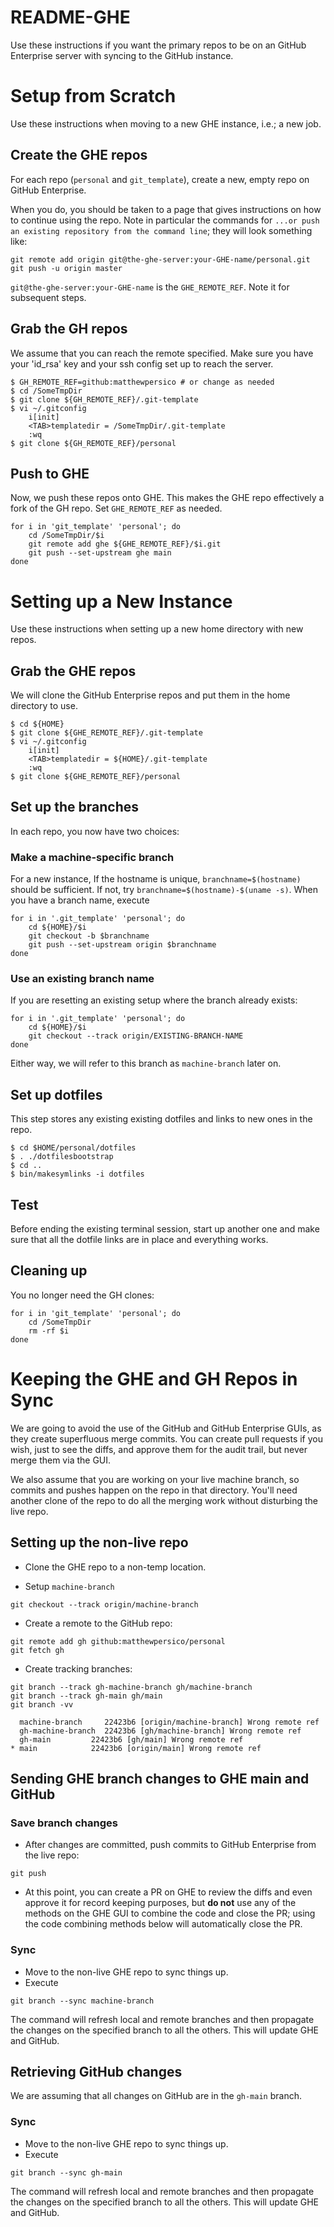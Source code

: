 # README-GHE

Use these instructions if you want the primary repos to be on an GitHub
Enterprise server with syncing to the GitHub instance.

# Setup from Scratch

Use these instructions when moving to a new GHE instance, i.e.; a new job.

## Create the GHE repos

For each repo (`personal` and `git_template`), create a new, empty repo on
GitHub Enterprise.

When you do, you should be taken to a page that gives instructions on how to
continue using the repo. Note in particular the commands for `...or push an
existing repository from the command line`; they will look something like:

```
git remote add origin git@the-ghe-server:your-GHE-name/personal.git
git push -u origin master
```

`git@the-ghe-server:your-GHE-name` is the `GHE_REMOTE_REF`. Note it for
subsequent steps.

## Grab the GH repos

We assume that you can reach the remote specified. Make sure you have your
'id_rsa' key and your ssh config set up to reach the server.

```
$ GH_REMOTE_REF=github:matthewpersico # or change as needed
$ cd /SomeTmpDir
$ git clone ${GH_REMOTE_REF}/.git-template
$ vi ~/.gitconfig
    i[init]
    <TAB>templatedir = /SomeTmpDir/.git-template
    :wq
$ git clone ${GH_REMOTE_REF}/personal
```

## Push to GHE

Now, we push these repos onto GHE. This makes the GHE repo effectively a fork
of the GH repo. Set `GHE_REMOTE_REF` as needed.

```
for i in 'git_template' 'personal'; do
    cd /SomeTmpDir/$i
    git remote add ghe ${GHE_REMOTE_REF}/$i.git
    git push --set-upstream ghe main
done
```

# Setting up a New Instance

Use these instructions when setting up a new home directory with new repos.

## Grab the GHE repos

We will clone the GitHub Enterprise repos and put them in the home directory to
use.

```
$ cd ${HOME}
$ git clone ${GHE_REMOTE_REF}/.git-template
$ vi ~/.gitconfig
    i[init]
    <TAB>templatedir = ${HOME}/.git-template
    :wq
$ git clone ${GHE_REMOTE_REF}/personal
```

## Set up the branches

In each repo, you now have two choices:

### Make a machine-specific branch

For a new instance, If the hostname is unique, `branchname=$(hostname)` should
be sufficient. If not, try `branchname=$(hostname)-$(uname -s)`. When you have
a branch name, execute

```
for i in '.git_template' 'personal'; do
    cd ${HOME}/$i
    git checkout -b $branchname
    git push --set-upstream origin $branchname
done
```

### Use an existing branch name

If you are resetting an existing setup where the branch already exists:

```
for i in '.git_template' 'personal'; do
    cd ${HOME}/$i
    git checkout --track origin/EXISTING-BRANCH-NAME
done
```

Either way, we will refer to this branch as `machine-branch` later on.

## Set up dotfiles

This step stores any existing existing dotfiles and links to new ones in the
repo.

```
$ cd $HOME/personal/dotfiles
$ . ./dotfilesbootstrap
$ cd ..
$ bin/makesymlinks -i dotfiles
```

## Test

Before ending the existing terminal session, start up another one and make sure
that all the dotfile links are in place and everything works.

## Cleaning up

You no longer need the GH clones:

```
for i in 'git_template' 'personal'; do
    cd /SomeTmpDir
    rm -rf $i
done
```

# Keeping the GHE and GH Repos in Sync

We are going to avoid the use of the GitHub and GitHub Enterprise GUIs, as they
create superfluous merge commits. You can create pull requests if you wish,
just to see the diffs, and approve them for the audit trail, but never merge
them via the GUI.

We also assume that you are working on your live machine branch, so commits and
pushes happen on the repo in that directory.  You'll need another clone
of the repo to do all the merging work without disturbing the live repo.

## Setting up the non-live repo

* Clone the GHE repo to a non-temp location.

* Setup `machine-branch`

```
git checkout --track origin/machine-branch
```

* Create a remote to the GitHub repo:

```
git remote add gh github:matthewpersico/personal
git fetch gh
```

* Create tracking branches:

```
git branch --track gh-machine-branch gh/machine-branch
git branch --track gh-main gh/main
git branch -vv

  machine-branch     22423b6 [origin/machine-branch] Wrong remote ref
  gh-machine-branch  22423b6 [gh/machine-branch] Wrong remote ref
  gh-main         22423b6 [gh/main] Wrong remote ref
* main            22423b6 [origin/main] Wrong remote ref

```

## Sending GHE branch changes to GHE main and GitHub

### Save branch changes

* After changes are committed, push commits to GitHub Enterprise from the live repo:

```
git push
```

* At this point, you can create a PR on GHE to review the diffs and even
  approve it for record keeping purposes, but **do not** use any of the methods
  on the GHE GUI to combine the code and close the PR; using the code combining
  methods below will automatically close the PR.

### Sync

* Move to the non-live GHE repo to sync things up.
* Execute

```
git branch --sync machine-branch
```

The command will refresh local and remote branches and then propagate the
changes on the specified branch to all the others. This will update GHE and
GitHub.

## Retrieving GitHub changes

We are assuming that all changes on GitHub are in the `gh-main` branch.

### Sync

* Move to the non-live GHE repo to sync things up.
* Execute

```
git branch --sync gh-main
```

The command will refresh local and remote branches and then propagate the
changes on the specified branch to all the others. This will update GHE and
GitHub.
